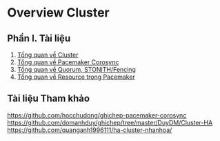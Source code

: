 # Overview Cluster
## Phần I. Tài liệu
1. [Tổng quan về Cluster](https://github.com/thang290298/Cluster-HA/blob/main/1-Cluster/01-Dosc/01-Tong-quan-cluster.md)
2. [Tổng quan về Pacemaker Corosync](https://github.com/thang290298/Cluster-HA/blob/main/1-Cluster/01-Dosc/02-Tong-quan-Pacemaker-Corosync.md)
3. [Tổng quan về Quorum, STONITH/Fencing]()
4. [Tổng quan về Resource trong Pacemaker]()



## Tài liệu Tham khảo
https://github.com/hocchudong/ghichep-pacemaker-corosync
https://github.com/domanhduy/ghichep/tree/master/DuyDM/Cluster-HA
https://github.com/quanganh1996111/ha-cluster-nhanhoa/